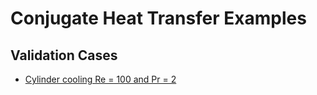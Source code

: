 # Conjugate Heat Transfer Examples

## Validation Cases
- [Cylinder cooling Re = 100 and Pr = 2](https://github.com/KratosMultiphysics/Examples/blob/master/conjugate_heat_transfer/validation/cylinder_cooling_Re100_Pr2/README.md)
